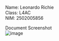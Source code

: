 Name: Leonardo Richie <br />
Class: L4AC <br />
NIM: 2502005856 <br />

Document Screenshot<br />
![image](https://user-images.githubusercontent.com/91533882/236829256-de13344a-075f-4cf0-8d17-a81f5246cd97.png) <br />

